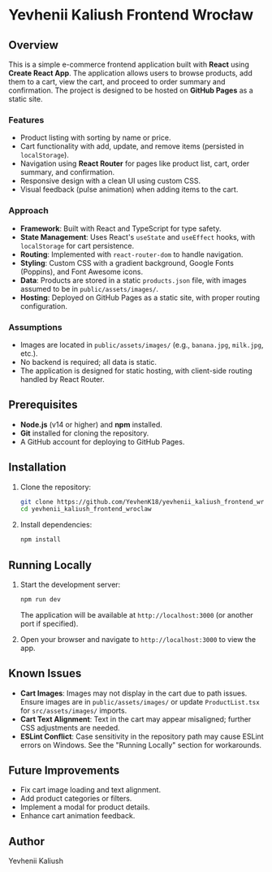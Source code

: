 # Yevhenii Kaliush Frontend Wrocław

## Overview
This is a simple e-commerce frontend application built with **React** using **Create React App**. The application allows users to browse products, add them to a cart, view the cart, and proceed to order summary and confirmation. The project is designed to be hosted on **GitHub Pages** as a static site.

### Features
- Product listing with sorting by name or price.
- Cart functionality with add, update, and remove items (persisted in `localStorage`).
- Navigation using **React Router** for pages like product list, cart, order summary, and confirmation.
- Responsive design with a clean UI using custom CSS.
- Visual feedback (pulse animation) when adding items to the cart.

### Approach
- **Framework**: Built with React and TypeScript for type safety.
- **State Management**: Uses React's `useState` and `useEffect` hooks, with `localStorage` for cart persistence.
- **Routing**: Implemented with `react-router-dom` to handle navigation.
- **Styling**: Custom CSS with a gradient background, Google Fonts (Poppins), and Font Awesome icons.
- **Data**: Products are stored in a static `products.json` file, with images assumed to be in `public/assets/images/`.
- **Hosting**: Deployed on GitHub Pages as a static site, with proper routing configuration.

### Assumptions
- Images are located in `public/assets/images/` (e.g., `banana.jpg`, `milk.jpg`, etc.).
- No backend is required; all data is static.
- The application is designed for static hosting, with client-side routing handled by React Router.

## Prerequisites
- **Node.js** (v14 or higher) and **npm** installed.
- **Git** installed for cloning the repository.
- A GitHub account for deploying to GitHub Pages.

## Installation
1. Clone the repository:
   ```bash
   git clone https://github.com/YevhenK18/yevhenii_kaliush_frontend_wroclaw.git
   cd yevhenii_kaliush_frontend_wroclaw
   ```
2. Install dependencies:
   ```bash
   npm install
   ```

## Running Locally
1. Start the development server:
   ```bash
   npm run dev
   ```
   The application will be available at `http://localhost:3000` (or another port if specified).

2. Open your browser and navigate to `http://localhost:3000` to view the app.


## Known Issues
- **Cart Images**: Images may not display in the cart due to path issues. Ensure images are in `public/assets/images/` or update `ProductList.tsx` for `src/assets/images/` imports.
- **Cart Text Alignment**: Text in the cart may appear misaligned; further CSS adjustments are needed.
- **ESLint Conflict**: Case sensitivity in the repository path may cause ESLint errors on Windows. See the "Running Locally" section for workarounds.

## Future Improvements
- Fix cart image loading and text alignment.
- Add product categories or filters.
- Implement a modal for product details.
- Enhance cart animation feedback.

## Author
Yevhenii Kaliush
